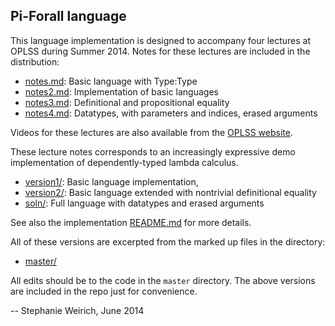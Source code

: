 Pi-Forall language
------------------

This language implementation is designed to accompany four lectures at
OPLSS during Summer 2014. Notes for these lectures are included in the 
distribution:

- [notes.md](notes.md):    Basic language with Type:Type 
- [notes2.md](notes2.md):  Implementation of basic languages
- [notes3.md](notes3.md):  Definitional and propositional equality
- [notes4.md](notes4.md):  Datatypes, with parameters and indices, erased arguments

Videos for these lectures are also available from the 
[OPLSS website](https://www.cs.uoregon.edu/research/summerschool/summer14/curriculum.html).

These lecture notes corresponds to an increasingly expressive demo
implementation of dependently-typed lambda calculus.

- [version1/](version1/):   Basic language implementation, 
- [version2/](version2/):   Basic language extended with nontrivial definitional equality
- [soln/](soln/):           Full language with datatypes and erased arguments

See also the implementation [README.md](master/README.md) for more details.

All of these versions are excerpted from the marked up files in the directory:

- [master/](master/)

All edits should be to the code in the `master` directory. The above versions
are included in the repo just for convenience.

--
Stephanie Weirich, June 2014
